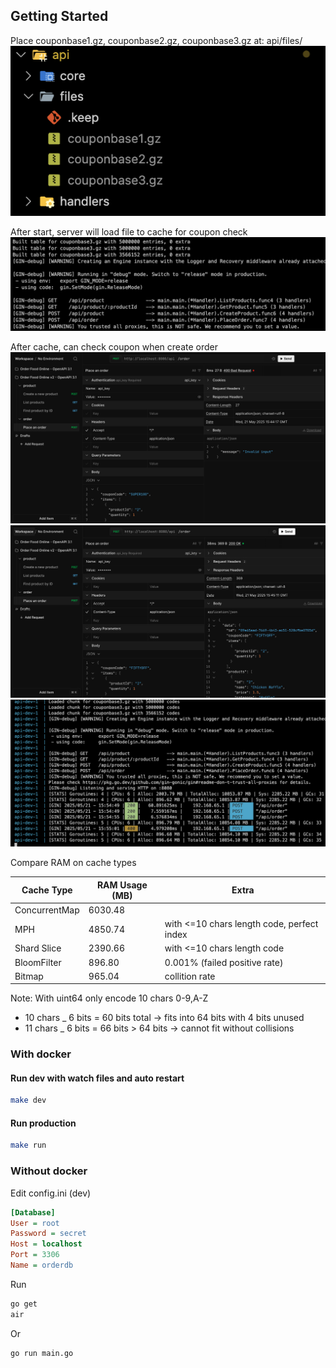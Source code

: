 ## Getting Started

Place couponbase1.gz, couponbase2.gz, couponbase3.gz at:
api/files/
![Place files](assets/files.png)

After start, server will load file to cache for coupon check
![Load done](assets/loaddone.png)

After cache, can check coupon when create order
![Load done](assets/order-openapi-01.png)
![Load done](assets/order-openapi-02.png)
![Load done](assets/docker-run.png)

Compare RAM on cache types

| Cache Type    | RAM Usage (MB) | Extra                                      |
| ------------- | -------------- | ------------------------------------------ |
| ConcurrentMap | 6030.48        |                                            |
| MPH           | 4850.74        | with <=10 chars length code, perfect index |
| Shard Slice   | 2390.66        | with <=10 chars length code                |
| BloomFilter   | 896.80         | 0.001% (failed positive rate)              |
| Bitmap        | 965.04         | collition rate                             |

Note: With uint64 only encode 10 chars 0-9,A-Z

- 10 chars \_ 6 bits = 60 bits total → fits into 64 bits with 4 bits unused
- 11 chars \_ 6 bits = 66 bits > 64 bits → cannot fit without collisions

### With docker

#### Run dev with watch files and auto restart

```sh
make dev
```

#### Run production

```sh
make run
```

### Without docker

Edit config.ini (dev)

```ini
[Database]
User = root
Password = secret
Host = localhost
Port = 3306
Name = orderdb
```

Run

```sh
go get
air
```

Or

```sh
go run main.go
```

